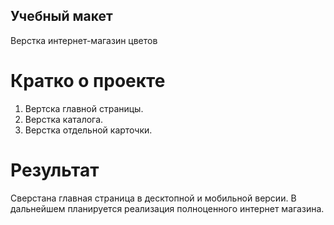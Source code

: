 ## Учебный макет
Верстка интернет-магазин цветов

# Кратко о проекте
1. Вертска главной страницы.
2. Верстка каталога.
3. Верстка отдельной карточки.

# Результат
Сверстана главная страница в десктопной и мобильной версии.
В дальнейшем планируется реализация полноценного интернет магазина.
